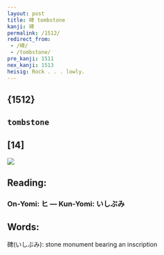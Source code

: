 ```yaml
---
layout: post
title: 碑 tombstone
kanji: 碑
permalink: /1512/
redirect_from:
 - /碑/
 - /tombstone/
pre_kanji: 1511
nex_kanji: 1513
heisig: Rock . . . lowly.
---
```


## {1512}

## `tombstone`

## [14]

<div class="stroke"><img src="E7A291.png" /></div>

## Reading:

### On-Yomi: ヒ &mdash; Kun-Yomi: いしぶみ

## Words:

碑(いしぶみ): stone monument bearing an inscription
